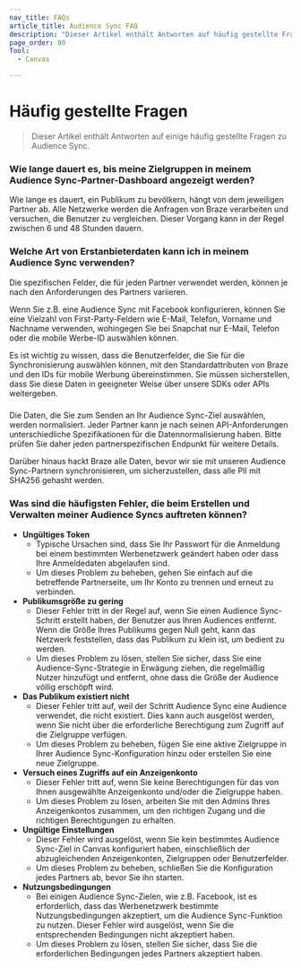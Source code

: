 ```yaml
---
nav_title: FAQs
article_title: Audience Sync FAQ
description: "Dieser Artikel enthält Antworten auf häufig gestellte Fragen zu Audience Sync."
page_order: 80
Tool:
  - Canvas

---
```


# Häufig gestellte Fragen

> Dieser Artikel enthält Antworten auf einige häufig gestellte Fragen zu Audience Sync.

### Wie lange dauert es, bis meine Zielgruppen in meinem Audience Sync-Partner-Dashboard angezeigt werden?

Wie lange es dauert, ein Publikum zu bevölkern, hängt von dem jeweiligen Partner ab. Alle Netzwerke werden die Anfragen von Braze verarbeiten und versuchen, die Benutzer zu vergleichen. Dieser Vorgang kann in der Regel zwischen 6 und 48 Stunden dauern.



### Welche Art von Erstanbieterdaten kann ich in meinem Audience Sync verwenden?

Die spezifischen Felder, die für jeden Partner verwendet werden, können je nach den Anforderungen des Partners variieren. 

Wenn Sie z.B. eine Audience Sync mit Facebook konfigurieren, können Sie eine Vielzahl von First-Party-Feldern wie E-Mail, Telefon, Vorname und Nachname verwenden, wohingegen Sie bei Snapchat nur E-Mail, Telefon oder die mobile Werbe-ID auswählen können. 

Es ist wichtig zu wissen, dass die Benutzerfelder, die Sie für die Synchronisierung auswählen können, mit den Standardattributen von Braze und den IDs für mobile Werbung übereinstimmen. Sie müssen sicherstellen, dass Sie diese Daten in geeigneter Weise über unsere SDKs oder APIs weitergeben. 

### 

Die Daten, die Sie zum Senden an Ihr Audience Sync-Ziel auswählen, werden normalisiert. Jeder Partner kann je nach seinen API-Anforderungen unterschiedliche Spezifikationen für die Datennormalisierung haben. Bitte prüfen Sie daher jeden partnerspezifischen Endpunkt für weitere Details.

Darüber hinaus hackt Braze alle Daten, bevor wir sie mit unseren Audience Sync-Partnern synchronisieren, um sicherzustellen, dass alle PII mit SHA256 gehasht werden.

### 

 

### 

  

   

### Was sind die häufigsten Fehler, die beim Erstellen und Verwalten meiner Audience Syncs auftreten können?

- **Ungültiges Token**<br>
  - Typische Ursachen sind, dass Sie Ihr Passwort für die Anmeldung bei einem bestimmten Werbenetzwerk geändert haben oder dass Ihre Anmeldedaten abgelaufen sind.
  - Um dieses Problem zu beheben, gehen Sie einfach auf die betreffende Partnerseite, um Ihr Konto zu trennen und erneut zu verbinden.
- **Publikumsgröße zu gering**<br>
  - Dieser Fehler tritt in der Regel auf, wenn Sie einen Audience Sync-Schritt erstellt haben, der Benutzer aus Ihren Audiences entfernt. Wenn die Größe Ihres Publikums gegen Null geht, kann das Netzwerk feststellen, dass das Publikum zu klein ist, um bedient zu werden. 
  - Um dieses Problem zu lösen, stellen Sie sicher, dass Sie eine Audience-Sync-Strategie in Erwägung ziehen, die regelmäßig Nutzer hinzufügt und entfernt, ohne dass die Größe der Audience völlig erschöpft wird.
- **Das Publikum existiert nicht**<br>
  - Dieser Fehler tritt auf, weil der Schritt Audience Sync eine Audience verwendet, die nicht existiert. Dies kann auch ausgelöst werden, wenn Sie nicht über die erforderliche Berechtigung zum Zugriff auf die Zielgruppe verfügen. 
  - Um dieses Problem zu beheben, fügen Sie eine aktive Zielgruppe in Ihrer Audience Sync-Konfiguration hinzu oder erstellen Sie eine neue Zielgruppe.
- **Versuch eines Zugriffs auf ein Anzeigenkonto**<br>
  - Dieser Fehler tritt auf, wenn Sie keine Berechtigungen für das von Ihnen ausgewählte Anzeigenkonto und/oder die Zielgruppe haben.
  - Um dieses Problem zu lösen, arbeiten Sie mit den Admins Ihres Anzeigenkontos zusammen, um den richtigen Zugang und die richtigen Berechtigungen zu erhalten. 
- **Ungültige Einstellungen**<br>
  - Dieser Fehler wird ausgelöst, wenn Sie kein bestimmtes Audience Sync-Ziel in Canvas konfiguriert haben, einschließlich der abzugleichenden Anzeigenkonten, Zielgruppen oder Benutzerfelder. 
  - Um dieses Problem zu beheben, schließen Sie die Konfiguration jedes Partners ab, bevor Sie ihn starten.
- **Nutzungsbedingungen**<br>
  - Bei einigen Audience Sync-Zielen, wie z.B. Facebook, ist es erforderlich, dass das Werbenetzwerk bestimmte Nutzungsbedingungen akzeptiert, um die Audience Sync-Funktion zu nutzen. Dieser Fehler wird ausgelöst, wenn Sie die entsprechenden Bedingungen nicht akzeptiert haben. 
  - Um dieses Problem zu lösen, stellen Sie sicher, dass Sie die erforderlichen Bedingungen jedes Partners akzeptiert haben.  
